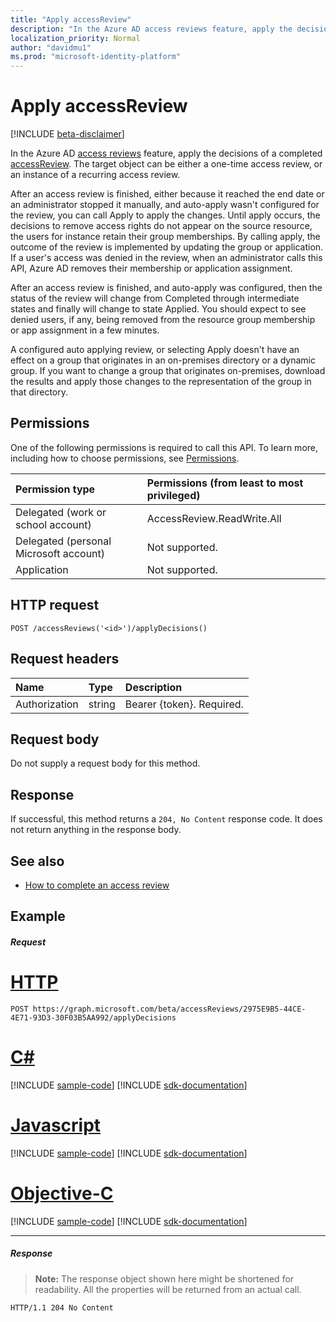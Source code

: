 ```yaml
---
title: "Apply accessReview"
description: "In the Azure AD access reviews feature, apply the decisions of a completed accessReview.  The target object can be either a one-time access review, or an instance of a recurring access review.  "
localization_priority: Normal
author: "davidmu1"
ms.prod: "microsoft-identity-platform"
---
```


# Apply accessReview

[!INCLUDE [beta-disclaimer](../../includes/beta-disclaimer.md)]

In the Azure AD [access reviews](../resources/accessreviews-root.md) feature, apply the decisions of a completed [accessReview](../resources/accessreview.md).  The target object can be either a one-time access review, or an instance of a recurring access review.  


After an access review is finished, either because it reached the end date or an administrator stopped it manually, and auto-apply wasn't configured for the review, you can call Apply to apply the changes. Until apply occurs, the decisions to remove access rights do not appear on the source resource, the users for instance retain their group memberships. By calling apply, the outcome of the review is implemented by updating the group or application. If a user's access was denied in the review, when an administrator calls this API, Azure AD removes their membership or application assignment. 

After an access review is finished, and auto-apply was configured, then the status of the review will change from Completed through intermediate states and finally will change to state Applied. You should expect to see denied users, if any, being removed from the resource group membership or app assignment in a few minutes.

A configured auto applying review, or selecting Apply doesn't have an effect on a group that originates in an on-premises directory or a dynamic group. If you want to change a group that originates on-premises, download the results and apply those changes to the representation of the group in that directory.


## Permissions
One of the following permissions is required to call this API. To learn more, including how to choose permissions, see [Permissions](/graph/permissions-reference).

|Permission type                        | Permissions (from least to most privileged)              |
|:--------------------------------------|:---------------------------------------------------------|
|Delegated (work or school account)     | AccessReview.ReadWrite.All |
|Delegated (personal Microsoft account) | Not supported. |
|Application                            | Not supported. |

## HTTP request
<!-- { "blockType": "ignored" } -->
```http
POST /accessReviews('<id>')/applyDecisions()
```
## Request headers
| Name         | Type        | Description |
|:-------------|:------------|:------------|
| Authorization | string | Bearer \{token\}. Required. |

## Request body
Do not supply a request body for this method.


## Response
If successful, this method returns a `204, No Content` response code. It does not return anything in the response body.

## See also

- [How to complete an access review](https://docs.microsoft.com/en-us/azure/active-directory/active-directory-azure-ad-controls-complete-access-review)

## Example
##### Request

# [HTTP](#tab/http)
<!-- {
  "blockType": "request",
  "name": "apply_accessReview"
}-->
```http
POST https://graph.microsoft.com/beta/accessReviews/2975E9B5-44CE-4E71-93D3-30F03B5AA992/applyDecisions
```
# [C#](#tab/csharp)
[!INCLUDE [sample-code](../includes/snippets/csharp/apply-accessreview-csharp-snippets.md)]
[!INCLUDE [sdk-documentation](../includes/snippets/snippets-sdk-documentation-link.md)]

# [Javascript](#tab/javascript)
[!INCLUDE [sample-code](../includes/snippets/javascript/apply-accessreview-javascript-snippets.md)]
[!INCLUDE [sdk-documentation](../includes/snippets/snippets-sdk-documentation-link.md)]

# [Objective-C](#tab/objc)
[!INCLUDE [sample-code](../includes/snippets/objc/apply-accessreview-objc-snippets.md)]
[!INCLUDE [sdk-documentation](../includes/snippets/snippets-sdk-documentation-link.md)]

---

##### Response
>**Note:** The response object shown here might be shortened for readability. All the properties will be returned from an actual call.
<!-- {
  "blockType": "response",
  "truncated": true
} -->
```http
HTTP/1.1 204 No Content
```

<!-- uuid: 8fcb5dbc-d5aa-4681-8e31-b001d5168d79
2017-06-25 00:00:01 UTC -->
<!--
{
  "type": "#page.annotation",
  "description": "Apply accessReview",
  "keywords": "",
  "section": "documentation",
  "tocPath": "",
  "suppressions": [
  ]
}
-->
